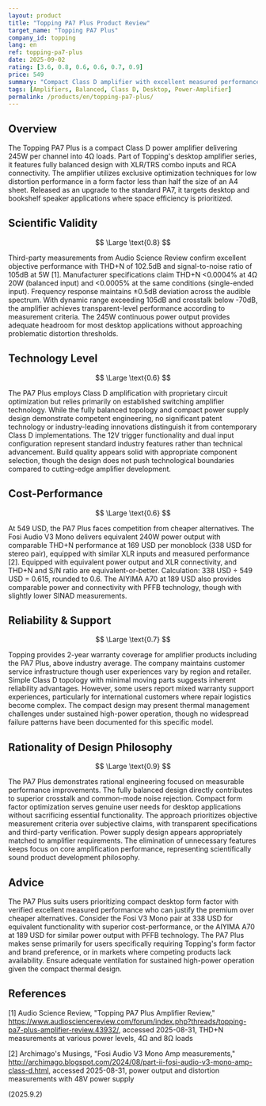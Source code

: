 ```yaml
---
layout: product
title: "Topping PA7 Plus Product Review"
target_name: "Topping PA7 Plus"
company_id: topping
lang: en
ref: topping-pa7-plus
date: 2025-09-02
rating: [3.6, 0.8, 0.6, 0.6, 0.7, 0.9]
price: 549
summary: "Compact Class D amplifier with excellent measured performance but limited cost-performance value"
tags: [Amplifiers, Balanced, Class D, Desktop, Power-Amplifier]
permalink: /products/en/topping-pa7-plus/
---
```

## Overview

The Topping PA7 Plus is a compact Class D power amplifier delivering 245W per channel into 4Ω loads. Part of Topping's desktop amplifier series, it features fully balanced design with XLR/TRS combo inputs and RCA connectivity. The amplifier utilizes exclusive optimization techniques for low distortion performance in a form factor less than half the size of an A4 sheet. Released as an upgrade to the standard PA7, it targets desktop and bookshelf speaker applications where space efficiency is prioritized.

## Scientific Validity

$$ \Large \text{0.8} $$

Third-party measurements from Audio Science Review confirm excellent objective performance with THD+N of 102.5dB and signal-to-noise ratio of 105dB at 5W [1]. Manufacturer specifications claim THD+N <0.0004% at 4Ω 20W (balanced input) and <0.0005% at the same conditions (single-ended input). Frequency response maintains ±0.5dB deviation across the audible spectrum. With dynamic range exceeding 105dB and crosstalk below -70dB, the amplifier achieves transparent-level performance according to measurement criteria. The 245W continuous power output provides adequate headroom for most desktop applications without approaching problematic distortion thresholds.

## Technology Level

$$ \Large \text{0.6} $$

The PA7 Plus employs Class D amplification with proprietary circuit optimization but relies primarily on established switching amplifier technology. While the fully balanced topology and compact power supply design demonstrate competent engineering, no significant patent technology or industry-leading innovations distinguish it from contemporary Class D implementations. The 12V trigger functionality and dual input configuration represent standard industry features rather than technical advancement. Build quality appears solid with appropriate component selection, though the design does not push technological boundaries compared to cutting-edge amplifier development.

## Cost-Performance

$$ \Large \text{0.6} $$

At 549 USD, the PA7 Plus faces competition from cheaper alternatives. The Fosi Audio V3 Mono delivers equivalent 240W power output with comparable THD+N performance at 169 USD per monoblock (338 USD for stereo pair), equipped with similar XLR inputs and measured performance [2]. Equipped with equivalent power output and XLR connectivity, and THD+N and S/N ratio are equivalent-or-better. Calculation: 338 USD ÷ 549 USD = 0.615, rounded to 0.6. The AIYIMA A70 at 189 USD also provides comparable power and connectivity with PFFB technology, though with slightly lower SINAD measurements.

## Reliability & Support

$$ \Large \text{0.7} $$

Topping provides 2-year warranty coverage for amplifier products including the PA7 Plus, above industry average. The company maintains customer service infrastructure though user experiences vary by region and retailer. Simple Class D topology with minimal moving parts suggests inherent reliability advantages. However, some users report mixed warranty support experiences, particularly for international customers where repair logistics become complex. The compact design may present thermal management challenges under sustained high-power operation, though no widespread failure patterns have been documented for this specific model.

## Rationality of Design Philosophy

$$ \Large \text{0.9} $$

The PA7 Plus demonstrates rational engineering focused on measurable performance improvements. The fully balanced design directly contributes to superior crosstalk and common-mode noise rejection. Compact form factor optimization serves genuine user needs for desktop applications without sacrificing essential functionality. The approach prioritizes objective measurement criteria over subjective claims, with transparent specifications and third-party verification. Power supply design appears appropriately matched to amplifier requirements. The elimination of unnecessary features keeps focus on core amplification performance, representing scientifically sound product development philosophy.

## Advice

The PA7 Plus suits users prioritizing compact desktop form factor with verified excellent measured performance who can justify the premium over cheaper alternatives. Consider the Fosi V3 Mono pair at 338 USD for equivalent functionality with superior cost-performance, or the AIYIMA A70 at 189 USD for similar power output with PFFB technology. The PA7 Plus makes sense primarily for users specifically requiring Topping's form factor and brand preference, or in markets where competing products lack availability. Ensure adequate ventilation for sustained high-power operation given the compact thermal design.

## References

[1] Audio Science Review, "Topping PA7 Plus Amplifier Review," https://www.audiosciencereview.com/forum/index.php?threads/topping-pa7-plus-amplifier-review.43932/, accessed 2025-08-31, THD+N measurements at various power levels, 4Ω and 8Ω loads

[2] Archimago's Musings, "Fosi Audio V3 Mono Amp measurements," http://archimago.blogspot.com/2024/08/part-ii-fosi-audio-v3-mono-amp-class-d.html, accessed 2025-08-31, power output and distortion measurements with 48V power supply

(2025.9.2)